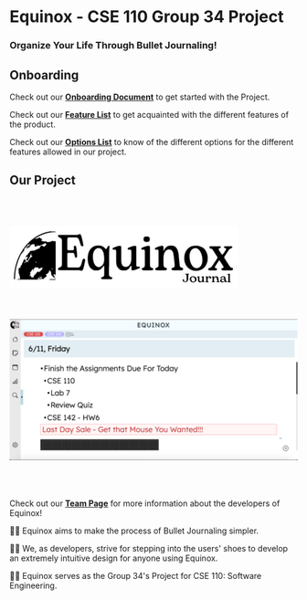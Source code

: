 # Equinox - CSE 110 Group 34 Project
### Organize Your Life Through Bullet Journaling!

## Onboarding 

Check out our [**Onboarding Document**](./specs/onboard.md) to get started with the Project.  
  
Check out our [**Feature List**](./specs/features/feature-list.md) to get acquainted with the different features of the product.

Check out our [**Options List**](./specs/features/options.md) to know of the different options for the different features allowed in our project.

## Our Project

<img src="admin/branding/team-icon.jpeg" width="400" alt="equinox-logo" style="padding-bottom:50px; padding-top:50px;">

<img src="admin/specs/../../specs/features/img/preview.png" style="padding-bottom:50px;">

Check out our [**Team Page**](./admin/team.md) for more information about the developers of Equinox!

👨‍💻 Equinox aims to make the process of Bullet Journaling simpler. 

👨‍💻 We, as developers, strive for stepping into the users' shoes to develop an extremely intuitive design for anyone using Equinox.

👨‍💻 Equinox serves as the Group 34's Project for CSE 110: Software Engineering.


